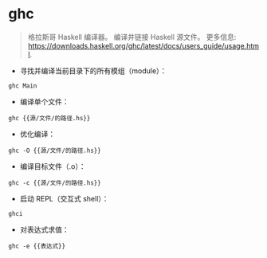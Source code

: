 # ghc

> 格拉斯哥 Haskell 编译器。
> 编译并链接 Haskell 源文件。
> 更多信息: <https://downloads.haskell.org/ghc/latest/docs/users_guide/usage.html>.

- 寻找并编译当前目录下的所有模组（module）：

`ghc Main`

- 编译单个文件：

`ghc {{源/文件/的路径.hs}}`

- 优化编译：

`ghc -O {{源/文件/的路径.hs}}`

- 编译目标文件（.o）：

`ghc -c {{源/文件/的路径.hs}}`

- 启动 REPL（交互式 shell）：

`ghci`

- 对表达式求值：

`ghc -e {{表达式}}`
